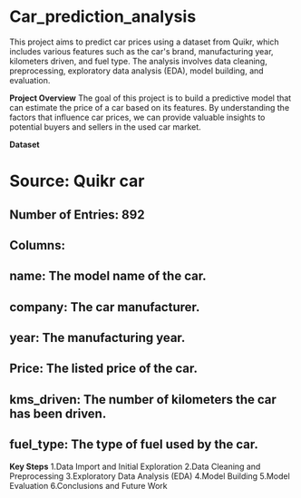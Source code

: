 # Car_prediction_analysis
This project aims to predict car prices using a dataset from Quikr, which includes various features such as the car's brand, manufacturing year, kilometers driven, and fuel type. The analysis involves data cleaning, preprocessing, exploratory data analysis (EDA), model building, and evaluation.

**Project Overview**
The goal of this project is to build a predictive model that can estimate the price of a car based on its features. By understanding the factors that influence car prices, we can provide valuable insights to potential buyers and sellers in the used car market.

**Dataset**
# Source: Quikr car
## Number of Entries: 892
## Columns:
## name: The model name of the car.
## company: The car manufacturer.
## year: The manufacturing year.
## Price: The listed price of the car.
## kms_driven: The number of kilometers the car has been driven.
## fuel_type: The type of fuel used by the car.

**Key Steps**
1.Data Import and Initial Exploration
2.Data Cleaning and Preprocessing
3.Exploratory Data Analysis (EDA)
4.Model Building
5.Model Evaluation
6.Conclusions and Future Work
